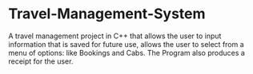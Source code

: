 # Travel-Management-System
A travel management project in C++ that allows the user to input information that is saved for future use, allows the user to select from a menu of options: like Bookings and Cabs. The Program also produces a receipt for the user.
